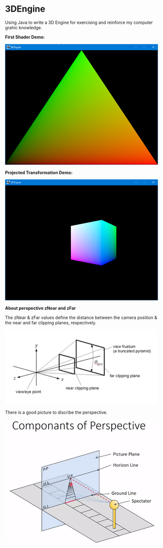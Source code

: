 # 3DEngine

Using Java to write a 3D Engine for exercising and reinforce my computer grahic knowledge.

**First Shader Demo:**

![firstShader](./screenshot/firstShader.png)

**Projected Transformation Demo:**

![perspectiveDemo](./screenshot/perspectiveDemo.png)

**About perspective zNear and zFar**

The zNear & zFar values define the distance between the camera position & the near and far clipping planes, respectively. 

![perspective](./screenshot/perspective.png)

There is a good picture to discribe the perspective.

![perspectiveNote1](./screenshot/perspectiveNote1.png)